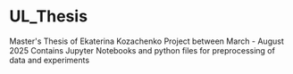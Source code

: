 # UL_Thesis
Master's Thesis of Ekaterina Kozachenko
Project between March - August 2025
Contains Jupyter Notebooks and python files for preprocessing of data and experiments